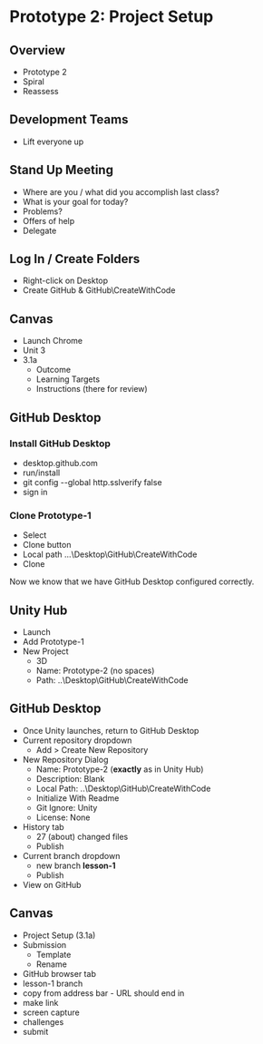 # Prototype 2: Project Setup

## Overview
* Prototype 2
* Spiral
* Reassess

## Development Teams
* Lift everyone up

## Stand Up Meeting
* Where are you / what did you accomplish last class?
* What is your goal for today?
* Problems?
* Offers of help
* Delegate

## Log In / Create Folders
* Right-click on Desktop
* Create GitHub & GitHub\CreateWithCode

## Canvas
* Launch Chrome
* Unit 3
* 3.1a
  - Outcome
  - Learning Targets
  - Instructions (there for review)

## GitHub Desktop

### Install GitHub Desktop
* desktop.github.com
* run/install
* git config --global http.sslverify false
* sign in

### Clone Prototype-1
* Select
* Clone button
* Local path ...\Desktop\GitHub\CreateWithCode
* Clone

Now we know that we have GitHub Desktop configured correctly.

## Unity Hub
* Launch
* Add Prototype-1
* New Project
  - 3D
  - Name: Prototype-2 (no spaces)
  - Path: ..\Desktop\GitHub\CreateWithCode

## GitHub Desktop
* Once Unity launches, return to GitHub Desktop
* Current repository dropdown
  - Add > Create New Repository
* New Repository Dialog
  - Name: Prototype-2 (**exactly** as in Unity Hub)
  - Description: Blank
  - Local Path: ..\Desktop\GitHub\CreateWithCode
  - Initialize With Readme
  - Git Ignore: Unity
  - License: None
* History tab
  - 27 (about) changed files
  - Publish
* Current branch dropdown
  - new branch **lesson-1**
  - Publish
* View on GitHub

## Canvas
* Project Setup (3.1a)
* Submission
  - Template
  - Rename
* GitHub browser tab
* lesson-1 branch
* copy from address bar - URL should end in 
* make link
* screen capture
* challenges
* submit



